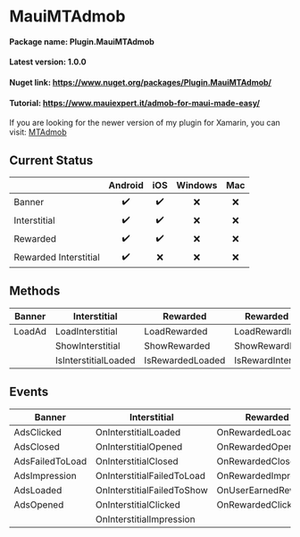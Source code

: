 # MauiMTAdmob

#### Package name: Plugin.MauiMTAdmob
#### Latest version: 1.0.0
#### Nuget link: https://www.nuget.org/packages/Plugin.MauiMTAdmob/
#### Tutorial: https://www.mauiexpert.it/admob-for-maui-made-easy/


If you are looking for the newer version of my plugin for Xamarin, you can visit: [MTAdmob](https://github.com/marcojak/MTAdmob)

## Current Status

|                       | **Android** | **iOS** | **Windows** | **Mac** |
|-----------------------|:-------------:|:---------:|:---------:|:---------:|
| Banner                |     :heavy_check_mark:     |   :heavy_check_mark:      |    :x:  |    :x:  |
| Interstitial          |     :heavy_check_mark:     |  :heavy_check_mark:       |    :x:  |    :x:  |
| Rewarded              |    :heavy_check_mark:    |    :heavy_check_mark:     |    :x:  |    :x:  |
| Rewarded Interstitial |   :heavy_check_mark:    |    :x:  |    :x:  |    :x:  |


## Methods
| **Banner** | **Interstitial**     | **Rewarded**     | **Rewarded Interstitial**  |
|:----------:|--------------------|----------------|--------------------------|
| LoadAd     | LoadInterstitial     | LoadRewarded     | LoadRewardInterstitial     |
|            | ShowInterstitial     | ShowRewarded     | ShowRewardInterstitial     |
|            | IsInterstitialLoaded | IsRewardedLoaded | IsRewardInterstitialLoaded |


## Events
| **Banner**      | **Interstitial**           | **Rewarded**         | **Rewarded Interstitial** |
|-----------------|----------------------------|----------------------|---------------------------|
| AdsClicked      | OnInterstitialLoaded       | OnRewardedLoaded     | OnRewardedLoaded          |
| AdsClosed       | OnInterstitialOpened       | OnRewardedOpened     | OnRewardedOpened          |
| AdsFailedToLoad | OnInterstitialClosed       | OnRewardedClosed     | OnRewardedClosed          |
| AdsImpression   | OnInterstitialFailedToLoad | OnRewardedImpression | OnRewardedImpression      |
| AdsLoaded       | OnInterstitialFailedToShow | OnUserEarnedReward   | OnUserEarnedReward        |
| AdsOpened       | OnInterstitialClicked      | OnRewardedClicked    | OnRewardedClicked         |
|                 | OnInterstitialImpression   |  |       |
